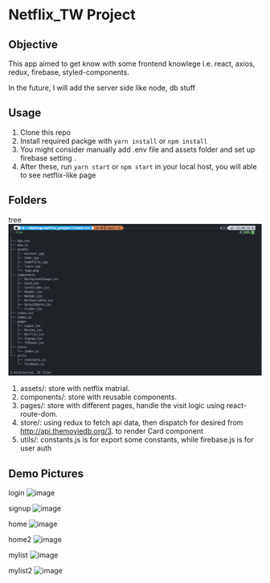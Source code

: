 # Netflix_TW Project

## Objective

This app aimed to get know with some frontend knowlege i.e. react, axios, redux, firebase, styled-components.

In the future, I will add the server side like node, db stuff

## Usage

1. Clone this repo
2. Install required packge with `yarn install` or `npm install`
3. You might consider manually add .env file and assets folder and set up firebase setting .
4. After these, run `yarn start` or `npm start` in your local host, you will able to see netflix-like page

## Folders

tree
![image](./client/images/tree.png)

1. assets/: store with netflix matrial.
2. components/: store with reusable components.
3. pages/: store with different pages, handle the visit logic using react-route-dom.
4. store/: using redux to fetch api data, then dispatch for desired from http://api.themoviedb.org/3. to render Card component
5. utils/: constants.js is for export some constants, while firebase.js is for user auth

## Demo Pictures

login
![image](./client/images/login.png)

signup
![image](./client/images/signup.png)

home
![image](./client/images/home.png)

home2
![image](./client/images/home2.png)

mylist
![image](./client/images/list.png)

mylist2
![image](./client/images/list2.png)
